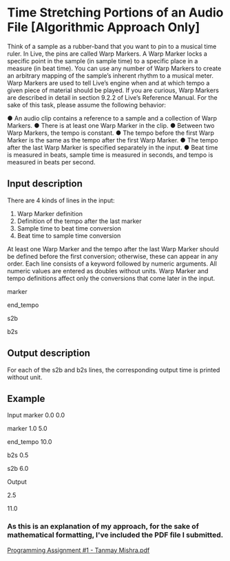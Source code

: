 # Time Stretching Portions of an Audio File [Algorithmic Approach Only]

Think of a sample as a rubber-band that you want to pin to a musical time ruler. In Live, the
pins are called Warp Markers. A Warp Marker locks a specific point in the sample (in sample
time) to a specific place in a measure (in beat time). You can use any number of Warp
Markers to create an arbitrary mapping of the sample’s inherent rhythm to a musical meter.
Warp Markers are used to tell Live’s engine when and at which tempo a given piece of
material should be played. If you are curious, Warp Markers are described in detail in section
9.2.2 of Live’s Reference Manual. For the sake of this task, please assume the following
behavior:

● An audio clip contains a reference to a sample and a collection of Warp Markers.
● There is at least one Warp Marker in the clip.
● Between two Warp Markers, the tempo is constant.
● The tempo before the first Warp Marker is the same as the tempo after the first Warp
Marker.
● The tempo after the last Warp Marker is specified separately in the input.
● Beat time is measured in beats, sample time is measured in seconds, and tempo is
measured in beats per second.

## Input description

There are 4 kinds of lines in the input:
1. Warp Marker definition
2. Definition of the tempo after the last marker
3. Sample time to beat time conversion
4. Beat time to sample time conversion

At least one Warp Marker and the tempo after the last Warp Marker should be defined
before the first conversion; otherwise, these can appear in any order.
Each line consists of a keyword followed by numeric arguments. All numeric values are
entered as doubles without units. Warp Marker and tempo definitions affect only the
conversions that come later in the input.

marker <beat time> <sample time>
  
end_tempo <value>

  s2b <sample time>

  b2s <beat time>

## Output description

  For each of the s2b and b2s lines, the corresponding output time is printed without unit.
  
## Example

  Input
marker 0.0 0.0
  
marker 1.0 5.0

  end_tempo 10.0

  b2s 0.5

  s2b 6.0
  
Output

  2.5

  11.0

### As this is an explanation of my approach, for the sake of mathematical formatting, I've included the PDF file I submitted.

[Programming Assignment #1 - Tanmay Mishra.pdf](https://github.com/tmishra3/Time-Stretching-Portions-of-an-Audio-File/files/7622059/Programming.Assignment.1.-.Tanmay.Mishra.pdf)
